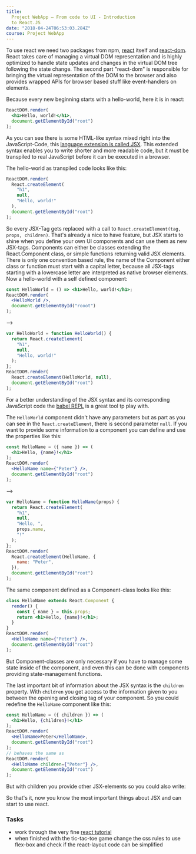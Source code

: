 ```yaml
---
title:
  Project WebApp — From code to UI - Introduction
  to React.JS
date: "2018-04-24T06:53:03.284Z"
course: Project WebApp
---
```


To use react we need two packages from npm,
[react](https://www.npmjs.com/package/react)
itself and
[react-dom](https://www.npmjs.com/package/react-dom).
React takes care of managing a virtual DOM
representation and is highly optimized to handle
state updates and changes in the virtual DOM tree
following the state change. The second part
"react-dom" is responsible for bringing the
virtual representation of the DOM to the browser
and also provides wrapped APIs for browser based
stuff like event-handlers on elements.

Because every new beginning starts with a
hello-world, here it is in react:

```jsx
ReactDOM.render(
  <h1>Hello, world!</h1>,
  document.getElementById("root")
);
```

As you can see there is some HTML-like syntax
mixed right into the JavaScript-Code, this
[language extension is called JSX](https://reactjs.org/docs/glossary.html#jsx).
This extended syntax enables you to write shorter
and more readable code, but it must be transpiled
to real JavaScript before it can be executed in a
browser.

The hello-world as transpiled code looks like
this:

```jsx
ReactDOM.render(
  React.createElement(
    "h1",
    null,
    "Hello, world!"
  ),
  document.getElementById("root")
);
```

So every JSX-Tag gets replaced with a call to
`React.createElement(tag, props, children)`.
That's already a nice to have feature, but JSX
starts to shine when you define your own UI
components and can use them as new JSX-tags.
Components can either be classes extending the
React.Component class, or simple functions
returning valid JSX elements. There is only one
convention based rule, the name of the Component
either class or function must start with a capital
letter, because all JSX-tags starting with a
lowercase letter are interpreted as native browser
elements. Now a hello-world with a self defined
component:

```jsx
const HelloWorld = () => <h1>Hello, world!</h1>;
ReactDOM.render(
  <HelloWorld />,
  document.getElementById("rooot")
);
```

-->

```js
var HelloWorld = function HelloWorld() {
  return React.createElement(
    "h1",
    null,
    "Hello, world!"
  );
};
ReactDOM.render(
  React.createElement(HelloWorld, null),
  document.getElementById("root")
);
```

For a better understanding of the JSX syntax and
its corresponding JavaScript code the
[babel REPL](https://babeljs.io/repl/#?babili=false&browsers=&build=&builtIns=false&code_lz=MYewdgzgLgBAEgUwDZJAdRAJyQExgXhgAoBKAgPhgB4ALARnMRRABoYB3LXAQioHp65ANwAoAEoIAhsCgARAPIBZAHSYEYHAkxERMak1QZsePuRa6YOEMACuAW3VRlAcwRQAokgQOwUAEIAngCSOEQARJggIFBhJOYkQkA&debug=false&forceAllTransforms=false&shippedProposals=false&circleciRepo=&evaluate=false&fileSize=false&lineWrap=true&presets=react%2Cstage-2%2Cenv&prettier=false&targets=&version=6.26.0&envVersion=1.6.2)
is a great tool tp play with.

The `HelloWorld` component didn't have any
parameters but as part as you can see in the
`React.createElement`, there is second parameter
`null`. If you want to provide some information to
a component you can define and use the properties
like this:

```jsx
const HelloName = ({ name }) => (
  <h1>Hello, {name}!</h1>
);
ReactDOM.render(
  <HelloName name={"Peter"} />,
  document.getElementById("root")
);
```

-->

```js
var HelloName = function HelloName(props) {
  return React.createElement(
    "h1",
    null,
    "Hello, ",
    props.name,
    "!"
  );
};
ReactDOM.render(
  React.createElement(HelloName, {
    name: "Peter",
  }),
  document.getElementById("root")
);
```

The same component defined as a Component-class
looks like this:

```jsx
class HelloName extends React.Component {
  render() {
    const { name } = this.props;
    return <h1>Hello, {name}!</h1>;
  }
}
ReactDOM.render(
  <HelloName name={"Peter"} />,
  document.getElementById("root")
);
```

But Component-classes are only necessary if you
have to manage some state inside of the component,
and even this can be done with components
providing state-management functions.

The last important bit of information about the
JSX syntax is the `children` property. With
`children` you get access to the information given
to you between the opening and closing tag of your
component. So you could redefine the `HelloName`
component like this:

```jsx
const HelloName = ({ children }) => (
  <h1>Hello, {children}!</h1>
);
ReactDOM.render(
  <HelloName>Peter</HelloName>,
  document.getElementById("root")
);
// behaves the same as
ReactDOM.render(
  <HelloName children={"Peter"} />,
  document.getElementById("root")
);
```

But with children you provide other JSX-elements
so you could also write:

<component-playground
complex="true" sample="HelloName.js" ></component-playground>

So that's it, now you know the most important
things about JSX and can start to use react.

### Tasks

- work through the very fine
  [react tutorial](https://reactjs.org/tutorial/tutorial.html)
- when finished with the tic-tac-toe game change
  the css rules to use flex-box and check if the
  react-layout code can be simplified
